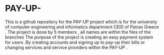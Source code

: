 # PAY-UP-


This is a github repository for the PAY-UP project which is for the university of computer engineering and informatics department CEID of Patras Greece .
The project is done by 5 members , all names are within the files of the branches 
The purpose of the project is creating an easy payment system for users .By creating accounts and signing up to pay-up their bills or changing services and service providers within the PAY-UP . 
